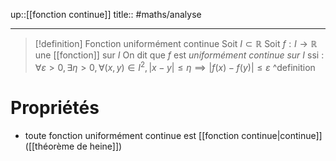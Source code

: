 up::[[fonction continue]]
title::
#maths/analyse 

---

> [!definition] Fonction uniformément continue 
> Soit $I \subset \mathbb{R}$
> Soit $f: I \to \mathbb{R}$ une [[fonction]] sur $I$ 
> On dit que $f$ est *uniformément continue sur $I$* ssi :
> $\forall \varepsilon > 0, \exists \eta > 0, \forall (x, y) \in I ^{2}, |x-y| \leq \eta \implies |f(x)-f(y)| \leq \varepsilon$ 
^definition


# Propriétés 
 - toute fonction uniformément continue est [[fonction continue|continue]] ([[théorème de heine]])